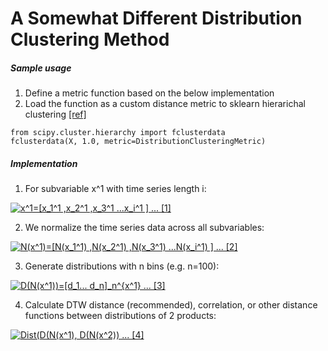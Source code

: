 # A Somewhat Different Distribution Clustering Method

##### Sample usage
1. Define a metric function based on the below implementation
2. Load the function as a custom distance metric to sklearn hierarichal clustering [[ref]](https://docs.scipy.org/doc/scipy/reference/cluster.hierarchy.html)
```
from scipy.cluster.hierarchy import fclusterdata
fclusterdata(X, 1.0, metric=DistributionClusteringMetric)
```

##### Implementation

1. For subvariable x^1 with time series length i:

<a href="https://www.codecogs.com/eqnedit.php?latex=x^1=[x_1^1&space;,x_2^1&space;,x_3^1&space;...x_i^1&space;]&space;...&space;[1]" target="_blank"><img src="https://latex.codecogs.com/gif.latex?x^1=[x_1^1&space;,x_2^1&space;,x_3^1&space;...x_i^1&space;]&space;...&space;[1]" title="x^1=[x_1^1 ,x_2^1 ,x_3^1 ...x_i^1 ] ... [1]" /></a>

2. We normalize the time series data across all subvariables:

<a href="https://www.codecogs.com/eqnedit.php?latex=N(x^1)=[N(x_1^1)&space;,N(x_2^1)&space;,N(x_3^1)&space;...N(x_i^1)&space;]&space;...&space;[2]" target="_blank"><img src="https://latex.codecogs.com/gif.latex?N(x^1)=[N(x_1^1)&space;,N(x_2^1)&space;,N(x_3^1)&space;...N(x_i^1)&space;]&space;...&space;[2]" title="N(x^1)=[N(x_1^1) ,N(x_2^1) ,N(x_3^1) ...N(x_i^1) ] ... [2]" /></a>

3. Generate distributions with n bins (e.g. n=100):

<a href="https://www.codecogs.com/eqnedit.php?latex=D(N(x^1))=[d_1...&space;d_n]_n^{x^1}&space;...&space;[3]" target="_blank"><img src="https://latex.codecogs.com/gif.latex?D(N(x^1))=[d_1...&space;d_n]_n^{x^1}&space;...&space;[3]" title="D(N(x^1))=[d_1... d_n]_n^{x^1} ... [3]" /></a>

4. Calculate DTW distance (recommended), correlation, or other distance functions between distributions of 2 products:

<a href="https://www.codecogs.com/eqnedit.php?latex=Dist(D(N(x^1),&space;D(N(x^2))&space;...&space;[4]" target="_blank"><img src="https://latex.codecogs.com/gif.latex?Dist(D(N(x^1),&space;D(N(x^2))&space;...&space;[4]" title="Dist(D(N(x^1), D(N(x^2)) ... [4]" /></a>
